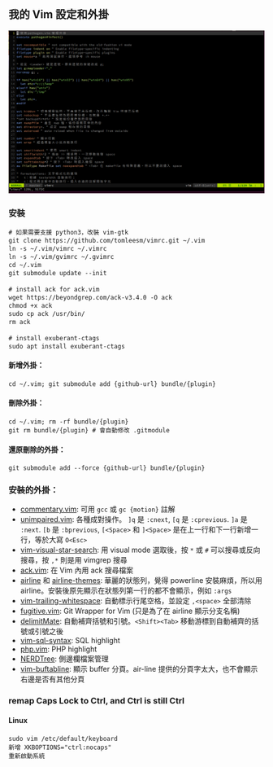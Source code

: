 ## 我的 Vim 設定和外掛

![screenshot](./screenshot.png)

### 安裝

```
# 如果需要支援 python3，改裝 vim-gtk
git clone https://github.com/tomleesm/vimrc.git ~/.vim
ln -s ~/.vim/vimrc ~/.vimrc
ln -s ~/.vim/gvimrc ~/.gvimrc
cd ~/.vim
git submodule update --init

# install ack for ack.vim
wget https://beyondgrep.com/ack-v3.4.0 -O ack
chmod +x ack
sudo cp ack /usr/bin/
rm ack

# install exuberant-ctags
sudo apt install exuberant-ctags
```

#### 新增外掛：
```
cd ~/.vim; git submodule add {github-url} bundle/{plugin}
```

#### 刪除外掛：
```
cd ~/.vim; rm -rf bundle/{plugin}
git rm bundle/{plugin} # 會自動修改 .gitmodule
```

#### 還原刪除的外掛：
```
git submodule add --force {github-url} bundle/{plugin}
```

### 安裝的外掛：

- [commentary.vim](https://github.com/tpope/vim-commentary): 可用 `gcc` 或 `gc {motion}` 註解
- [unimpaired.vim](https://github.com/tpope/vim-unimpaired): 各種成對操作。 `]q` 是 `:cnext`, `[q` 是 `:cprevious`. `]a` 是 `:next`. `[b` 是 `:bprevious`, `[<Space>` 和 `]<Space>` 是在上一行和下一行新增一行，等於大寫 `O<Esc>`
- [vim-visual-star-search](https://github.com/nelstrom/vim-visual-star-search): 用 visual mode 選取後，按 `*` 或 `#` 可以搜尋或反向搜尋，按 `,*` 則是用 vimgrep 搜尋
- [ack.vim](https://github.com/mileszs/ack.vim): 在 Vim 內用 ack 搜尋檔案
- [airline](https://github.com/vim-airline/vim-airline) 和 [airline-themes](https://github.com/vim-airline/vim-airline-themes): 華麗的狀態列，覺得 powerline 安裝麻煩，所以用 airline。安裝後原先顯示在狀態列第一行的都不會顯示，例如 `:args`
- [vim-trailing-whitespace](https://github.com/bronson/vim-trailing-whitespace): 自動標示行尾空格，並設定 `,<space>` 全部清除
- [fugitive.vim](https://github.com/tpope/vim-fugitive): Git Wrapper for Vim (只是為了在 airline 顯示分支名稱)
- [delimitMate](https://github.com/Raimondi/delimitMate): 自動補齊括號和引號。`<Shift><Tab>` 移動游標到自動補齊的括號或引號之後
- [vim-sql-syntax](https://github.com/shmup/vim-sql-syntax): SQL highlight
- [php.vim](https://github.com/StanAngeloff/php.vim): PHP highlight
- [NERDTree](https://github.com/preservim/nerdtree): 側邊欄檔案管理
- [vim-buftabline](https://github.com/ap/vim-buftabline): 顯示 buffer 分頁。air-line 提供的分頁字太大，也不會顯示右邊是否有其他分頁

### remap Caps Lock to Ctrl, and Ctrl is still Ctrl

#### Linux

```
sudo vim /etc/default/keyboard
新增 XKBOPTIONS="ctrl:nocaps"
重新啟動系統
```
